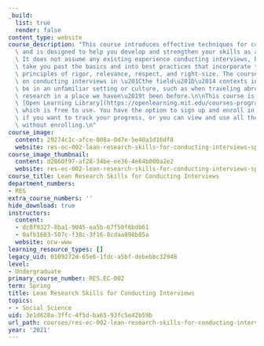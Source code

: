 ```yaml
---
_build:
  list: true
  render: false
content_type: website
course_description: "This course introduces effective techniques for conducting interviews\
  \ and is designed to help you develop and strengthen your skills as an interviewer.\
  \ It does not assume any existing experience conducting interviews, but will quickly\
  \ take you past the basics and into best practices that incorporate the Lean Research\
  \ principles of rigor, relevance, respect, and right-size. The course focuses specifically\
  \ on conducting interviews in \u201Cthe field\u201D\u2014 contexts in which we may\
  \ be in an unfamiliar setting or culture, such as when traveling abroad or conducting\
  \ research in a place we haven\u2019t been before.\n\nThis course is part of the\
  \ [Open Learning Library](https://openlearning.mit.edu/courses-programs/open-learning-library),\
  \ which is free to use. You have the option to sign up and enroll in the course\
  \ if you want to track your progress, or you can view and use all the materials\
  \ without enrolling.\n"
course_image:
  content: 29274c1c-afce-008a-0d7e-5e40a1d16df8
  website: res-ec-002-lean-research-skills-for-conducting-interviews-spring-2021
course_image_thumbnail:
  content: d2860f97-af28-34be-ee36-4e64b000a2e2
  website: res-ec-002-lean-research-skills-for-conducting-interviews-spring-2021
course_title: Lean Research Skills for Conducting Interviews
department_numbers:
- RES
extra_course_numbers: ''
hide_download: true
instructors:
  content:
  - dc8f9327-8ba1-9045-ea5b-67f50f6bdb61
  - 0afb1603-507c-f38c-3f16-8cdaa898b85a
  website: ocw-www
learning_resource_types: []
legacy_uid: 0109272d-65e6-1fdc-a5bf-debebbc32948
level:
- Undergraduate
primary_course_number: RES.EC-002
term: Spring
title: Lean Research Skills for Conducting Interviews
topics:
- - Social Science
uid: 3e1d628a-3ffc-4f5d-ba65-93fc5e42b59b
url_path: courses/res-ec-002-lean-research-skills-for-conducting-interviews-spring-2021
year: '2021'
---
```

